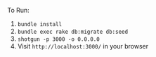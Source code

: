 To Run:

1. `bundle install`
2. `bundle exec rake db:migrate db:seed`
3. `shotgun -p 3000 -o 0.0.0.0`
4. Visit `http://localhost:3000/` in your browser
